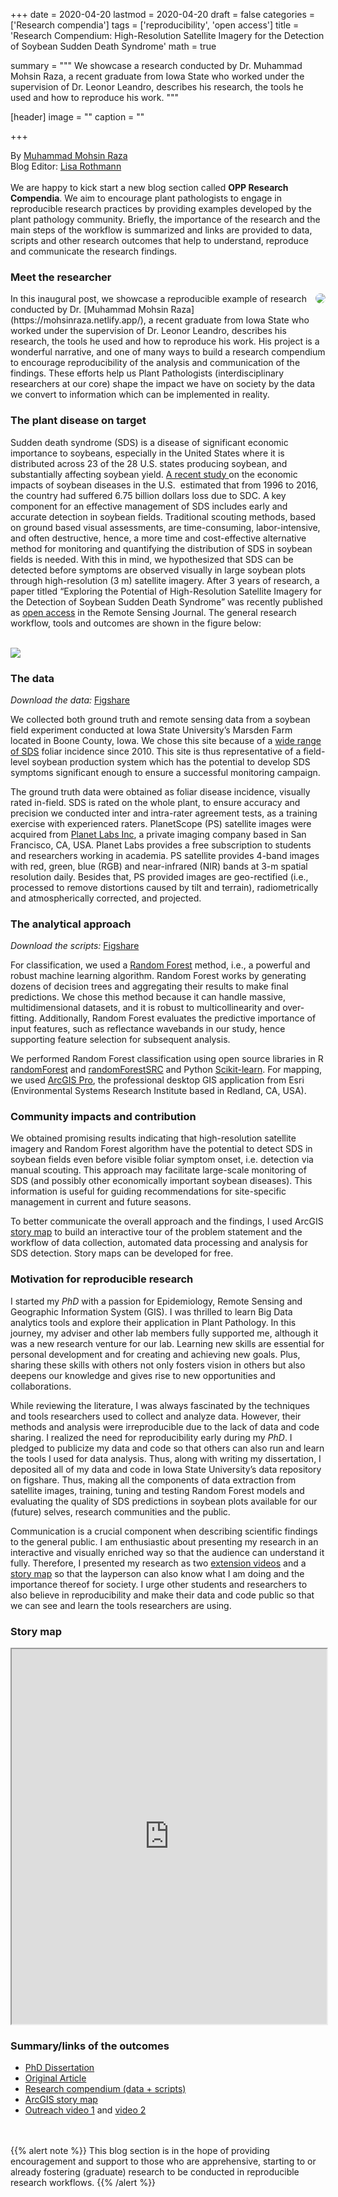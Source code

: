 +++
date = 2020-04-20
lastmod = 2020-04-20
draft = false
categories = ['Research compendia']
tags = ['reproducibility', 'open access']
title = 'Research Compendium: High-Resolution Satellite Imagery for the Detection of Soybean Sudden Death Syndrome'
math = true

summary = """
We showcase a research conducted by Dr. Muhammad Mohsin Raza, a recent graduate from Iowa State who worked under the supervision of Dr. Leonor Leandro, describes his research, the tools he used and how to reproduce his work.
"""
 
[header]
image = ""
caption = ""

+++




By [Muhammad Mohsin Raza](https://mohsinraza.netlify.app/)  
Blog Editor: [Lisa Rothmann](https://twitter.com/LandbouLisa)  
<br>
We are happy to kick start a new blog section called **OPP Research Compendia**. We aim to encourage plant pathologists to engage in reproducible research practices by providing examples developed by the plant pathology community. Briefly, the importance of the research and the main steps of the workflow is summarized and links are provided to data, scripts and other research outcomes that help to understand, reproduce and communicate the research findings.

### <i class="fa fa-user"></i> Meet the researcher
<img src = "/img/posts/post-raza-photo.png" align=right style = " border-radius: 50%">
In this inaugural post, we showcase a reproducible example of research conducted by Dr. [Muhammad Mohsin Raza](https://mohsinraza.netlify.app/), a recent graduate from  Iowa State who worked under the supervision of Dr. Leonor Leandro, describes his research, the tools he used and how to reproduce his work. His project is a wonderful narrative, and one of many ways to build a research compendium to encourage reproducibility of the analysis and communication of the findings. These efforts help us Plant Pathologists (interdisciplinary researchers at our core) shape the impact we have on society by the data we convert to information which can be implemented in reality. 

### <i class="fa fa-leaf"></i> The plant disease on target

Sudden death syndrome (SDS) is a disease of significant economic importance to soybeans, especially in the United States where it is distributed across 23 of the 28 U.S. states producing soybean, and substantially affecting soybean yield. [A recent study ](https://journals.plos.org/plosone/article?id=10.1371/journal.pone.0231141) on the economic impacts of soybean diseases in the U.S.  estimated that from 1996 to 2016, the country had suffered 6.75 billion dollars loss due to SDC. A key component for an effective management of SDS includes early and accurate detection in soybean fields. Traditional scouting methods, based on ground based visual assessments, are time-consuming, labor-intensive, and often destructive, hence, a more time and cost-effective alternative method for monitoring and quantifying the distribution of SDS in soybean fields is needed. With this in mind, we hypothesized that SDS can be detected before symptoms are observed visually in large soybean plots through high-resolution (3 m) satellite imagery. After 3 years of research, a paper titled “Exploring the Potential of High-Resolution Satellite Imagery for the Detection of Soybean Sudden Death Syndrome” was recently published as [open access](https://www.mdpi.com/2072-4292/12/7/1213/htm) in the Remote Sensing Journal. The general research workflow, tools and outcomes are shown in the figure below:

<br>
<img src = "/img/posts/post-raza-diagram.png">
<br>

### <i class="fa fa-table"></i> The data 

_Download the data:_ [Figshare](https://iastate.figshare.com/articles/GIS_data_and_juptyer_Notebook_for_Random_Forest_models_for_soybean_Sudden_Death_Syndrome_SDS_/11356430)


We collected both ground truth and remote sensing data from a soybean field experiment conducted at Iowa State University’s Marsden Farm located in Boone County, Iowa. We chose this site because of a [wide range of SDS](https://apsjournals.apsnet.org/doi/10.1094/PDIS-11-16-1660-RE) foliar incidence since 2010. This site is thus representative of a field-level soybean production system which has the potential to develop SDS symptoms significant enough to ensure a successful monitoring campaign. 

The ground truth data were obtained as foliar disease incidence, visually rated in-field. SDS is rated on the whole plant, to ensure accuracy and precision we conducted inter and intra-rater agreement tests, as a training exercise with experienced raters. PlanetScope (PS) satellite images were acquired from [Planet Labs Inc](https://www.planet.com/), a private imaging company based in San Francisco, CA, USA. Planet Labs provides a free subscription to students and researchers working in academia. PS satellite provides 4-band images with red, green, blue (RGB) and near-infrared (NIR) bands at 3-m spatial resolution daily. Besides that, PS provided images are geo-rectified (i.e., processed to remove distortions caused by tilt and terrain), radiometrically and atmospherically corrected, and projected. 

### <i class="fa fa-code"></i> The analytical approach

_Download the scripts:_ [Figshare](https://iastate.figshare.com/articles/GIS_data_and_juptyer_Notebook_for_Random_Forest_models_for_soybean_Sudden_Death_Syndrome_SDS_/11356430)

For classification, we used a [Random Forest](https://towardsdatascience.com/understanding-random-forest-58381e0602d2?gi=27a01517ab14) method, i.e., a powerful and robust machine learning algorithm. Random Forest works by generating dozens of decision trees and aggregating their results to make final predictions. We chose this method because it can handle massive, multidimensional datasets, and it is robust to multicollinearity and over-fitting. Additionally, Random Forest evaluates the predictive importance of input features, such as reflectance wavebands in our study, hence supporting feature selection for subsequent analysis. 

We performed Random Forest classification using open source libraries in R [randomForest](https://cran.r-project.org/web/packages/randomForest/randomForest.pdf) and [randomForestSRC](https://cran.r-project.org/web/packages/randomForestSRC/randomForestSRC.pdf) and Python [Scikit-learn](https://scikit-learn.org/stable/). For mapping, we used [ArcGIS Pro](https://pro.arcgis.com/en/pro-app/get-started/get-started.htm), the professional desktop GIS application from Esri (Environmental Systems Research Institute based in Redland, CA, USA). 


### <i class="fa fa-bullhorn"></i> Community impacts and contribution

We obtained promising results indicating that high-resolution satellite imagery and Random Forest algorithm have the potential to detect SDS in soybean fields even before visible foliar symptom onset, i.e. detection via manual scouting. This approach may facilitate large-scale monitoring of SDS (and possibly other economically important soybean diseases). This information is useful for guiding recommendations for site-specific management in current and future seasons.  

To better communicate the overall approach and the findings, I used ArcGIS [story map](https://storymaps.arcgis.com/stories/4762d4a43fa0400f98d2658e2985eb1f)  to build an interactive tour of the problem statement and the workflow of data collection, automated data processing and analysis for SDS detection. Story maps can be developed for free.

### <i class="fa fa-cube"></i> Motivation for reproducible research

I started my _PhD_ with a passion for Epidemiology, Remote Sensing and Geographic Information System (GIS). I was thrilled to learn Big Data analytics tools and explore their application in Plant Pathology. In this journey, my adviser and other lab members fully supported me, although it was a new research venture for our lab. Learning new skills are essential for personal development and for creating and achieving new goals. Plus, sharing these skills with others not only fosters vision in others but also deepens our knowledge and gives rise to new opportunities and collaborations.

While reviewing the literature, I was always fascinated by the techniques and tools researchers used to collect and analyze data. However, their methods and analysis were irreproducible due to the lack of data and code sharing. I realized the need for reproducibility early during my _PhD_. I pledged to publicize my data and code so that others can also run and learn the tools I used for data analysis. Thus, along with writing my dissertation, I deposited all of my data and code in Iowa State University’s data repository on figshare. Thus, making all the components of data extraction from satellite images, training, tuning and testing Random Forest models and evaluating the quality of SDS predictions in soybean plots available for our (future) selves, research communities and the public.

Communication is a crucial component when describing scientific findings to the general public. I am enthusiastic about presenting my research in an interactive and visually enriched way so that the audience can understand it fully. Therefore, I presented my research as two [extension videos](https://crops.extension.iastate.edu/video/detecting-soybean-sudden-death-syndrome-using-remote-sensing) and a [story map](https://storymaps.arcgis.com/stories/4762d4a43fa0400f98d2658e2985eb1f) so that the layperson can also know what I am doing and the importance thereof for society. I urge other students and researchers to also believe in reproducibility and make their data and code public so that we can see and learn the tools researchers are using. 

### Story map

<center>
<iframe width=100% height = 600px  src="https://storymaps.arcgis.com/stories/4762d4a43fa0400f98d2658e2985eb1f?play=true&speed=slow"></iframe>
</center>

### Summary/links of the outcomes 

- [PhD Dissertation](https://lib.dr.iastate.edu/etd/17770/)  
- [Original Article](https://www.mdpi.com/2072-4292/12/7/1213/htm)
- [Research compendium (data + scripts)](https://iastate.figshare.com/articles/GIS_data_and_juptyer_Notebook_for_Random_Forest_models_for_soybean_Sudden_Death_Syndrome_SDS_/11356430) 
- [ArcGIS story map](https://storymaps.arcgis.com/stories/4762d4a43fa0400f98d2658e2985eb1f)   
- [Outreach video 1](https://crops.extension.iastate.edu/video/quantifying-soybean-yield-losses-due-sudden-death-syndrome-sds) and [video 2](https://crops.extension.iastate.edu/video/detecting-soybean-sudden-death-syndrome-using-remote-sensing)  


<br><bR>
{{% alert note %}}
This blog section is in the hope of providing encouragement and support to those who are apprehensive, starting to or already fostering (graduate) research to be conducted in reproducible research workflows.
{{% /alert %}}

<br><br><br>
